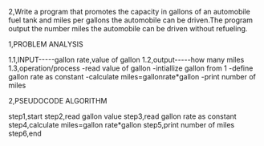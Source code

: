 2,Write a program that promotes the capacity in gallons of an automobile fuel tank and miles per gallons the automobile can be driven.The program output the number miles the automobile can be driven without refueling.

1,PROBLEM ANALYSIS

1.1,INPUT-----gallon rate,value of gallon
1.2,output-----how many miles
1.3,operation/process
      -read value of gallon
      -intiallize gallon from 1
      -define gallon rate as constant
      -calculate miles=gallonrate*gallon
      -print number of miles
      
2,PSEUDOCODE ALGORITHM

step1,start
step2,read gallon value
step3,read gallon rate as constant
step4,calculate miles=gallon rate*gallon
step5,print number of miles
step6,end
